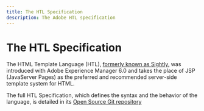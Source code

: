 ```yaml
---
title: The HTL Specification
description: The Adobe HTL specification
---
```


# The HTL Specification

The HTML Template Language (HTL), [formerly known as Sightly,](update.md) was introduced with Adobe Experience Manager 6.0 and takes the place of JSP (JavaServer Pages) as the preferred and recommended server-side template system for HTML.

The full HTL Specification, which defines the syntax and the behavior of the language, is detailed in its [Open Source Git repository](https://github.com/adobe/htl-spec)
